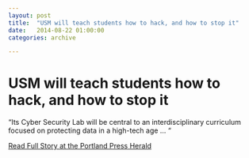 ```yaml
---
layout: post
title:  "USM will teach students how to hack, and how to stop it"
date:   2014-08-22 01:00:00
categories: archive

---
```


<h1>USM will teach students how to hack, and how to stop it</h1>

<p>“Its Cyber Security Lab will be central to an interdisciplinary curriculum focused on protecting data in a high-tech age … “</p>

<a href="http://www.pressherald.com/2014/08/22/usm-will-teach-students-how-to-hack-and-how-to-stop-it/">Read Full Story at the Portland Press Herald</a>
